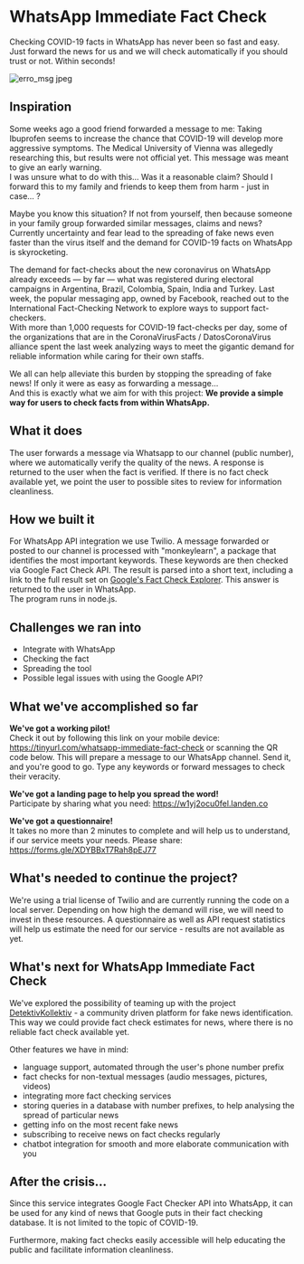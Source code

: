 # WhatsApp Immediate Fact Check
Checking COVID-19 facts in WhatsApp has never been so fast and easy. Just forward the news for us and we will check automatically if you should trust or not. Within seconds!

![erro_msg jpeg](https://user-images.githubusercontent.com/17649711/86497465-2b553e80-bd58-11ea-960f-c6413639cf04.jpg)


## Inspiration
Some weeks ago a good friend forwarded a message to me: Taking Ibuprofen seems to increase the chance that COVID-19 will develop more aggressive symptoms. The Medical University of Vienna was allegedly researching this, but results were not official yet. This message was meant to give an early warning.<br>
I was unsure what to do with this... Was it a reasonable claim? Should I forward this to my family and friends to keep them from harm - just in case... ?

Maybe you know this situation? If not from yourself, then because someone in your family group forwarded similar messages, claims and news? Currently uncertainty and fear lead to the spreading of fake news even faster than the virus itself and the demand for COVID-19 facts on WhatsApp is skyrocketing.

The demand for fact-checks about the new coronavirus on WhatsApp already exceeds — by far — what was registered during electoral campaigns in Argentina, Brazil, Colombia, Spain, India and Turkey. Last week, the popular messaging app, owned by Facebook, reached out to the International Fact-Checking Network to explore ways to support fact-checkers.<br>
With more than 1,000 requests for COVID-19 fact-checks per day, some of the organizations that are in the CoronaVirusFacts / DatosCoronaVirus alliance spent the last week analyzing ways to meet the gigantic demand for reliable information while caring for their own staffs.

We all can help alleviate this burden by stopping the spreading of fake news! If only it were as easy as forwarding a message...<br>
And this is exactly what we aim for with this project: **We provide a simple way for users to check facts from within WhatsApp.**


## What it does

The user forwards a message via Whatsapp to our channel (public number), where we automatically verify the quality of the news. A response is returned to the user when the fact is verified. If there is no fact check available yet, we point the user to possible sites to review for information cleanliness.

## How we built it

For WhatsApp API integration we use Twilio. A message forwarded or posted to our channel is processed with "monkeylearn", a package that identifies the most important keywords. These keywords are then checked via Google Fact Check API. The result is parsed into a short text, including a link to the full result set on [Google's Fact Check Explorer](https://toolbox.google.com/factcheck/explorer). This answer is returned to the user in WhatsApp.
<br>The program runs in node.js.

## Challenges we ran into

* Integrate with WhatsApp
* Checking the fact
* Spreading the tool
* Possible legal issues with using the Google API?

## What we've accomplished so far
__We've got a working pilot!__
<br>Check it out by following this link on your mobile device: https://tinyurl.com/whatsapp-immediate-fact-check or scanning the QR code below. This will prepare a message to our WhatsApp channel. Send it, and you're good to go. Type any keywords or forward messages to check their veracity.

__We've got a landing page to help you spread the word!__
<br>Participate by sharing what you need: https://w1yj2ocu0fel.landen.co

__We've got a questionnaire!__
<br>It takes no more than 2 minutes to complete and will help us to understand, if our service meets your needs.
Please share: https://forms.gle/XDYBBxT7Rah8pEJ77

## What's needed to continue the project?
We're using a trial license of Twilio and are currently running the code on a local server. Depending on how high the demand will rise, we will need to invest in these resources. 
A questionnaire as well as API request statistics will help us estimate the need for our service - results are not available as yet.

## What's next for WhatsApp Immediate Fact Check
We've explored the possibility of teaming up with the project [DetektivKollektiv](https://devpost.com/software/fake-news-game) - a community driven platform for fake news identification. This way we could provide fact check estimates for news, where there is no reliable fact check available yet.

Other features we have in mind:
* language support, automated through the user's phone number prefix
* fact checks for non-textual messages (audio messages, pictures, videos)
* integrating more fact checking services
* storing queries in a database with number prefixes, to help analysing the spread of particular news
* getting info on the most recent fake news
* subscribing to receive news on fact checks regularly
* chatbot integration for smooth and more elaborate communication with you

## After the crisis...
Since this service integrates Google Fact Checker API into WhatsApp, it can be used for any kind of news that Google puts in their fact checking database. It is not limited to the topic of COVID-19.

Furthermore, making fact checks easily accessible will help educating the public and facilitate information cleanliness.

